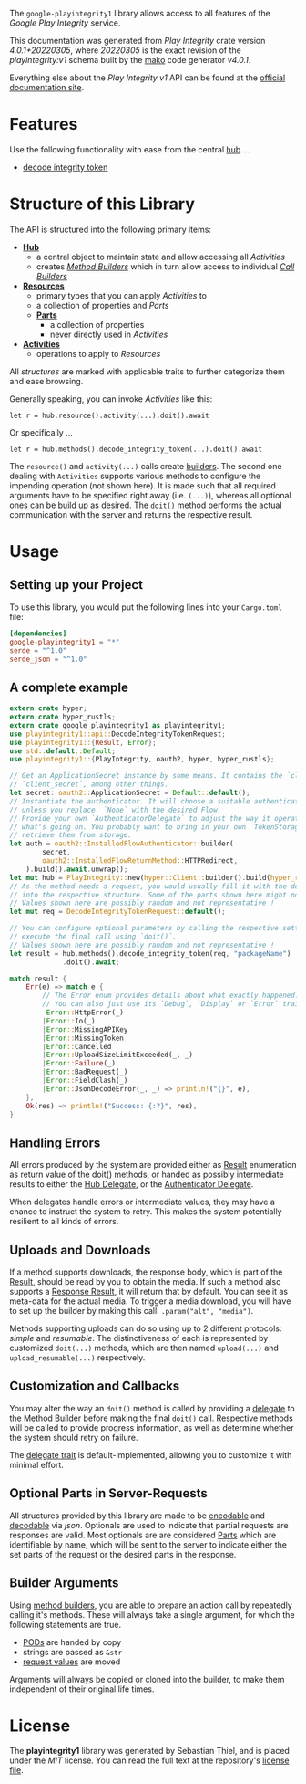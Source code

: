 <!---
DO NOT EDIT !
This file was generated automatically from 'src/generator/templates/api/README.md.mako'
DO NOT EDIT !
-->
The `google-playintegrity1` library allows access to all features of the *Google Play Integrity* service.

This documentation was generated from *Play Integrity* crate version *4.0.1+20220305*, where *20220305* is the exact revision of the *playintegrity:v1* schema built by the [mako](http://www.makotemplates.org/) code generator *v4.0.1*.

Everything else about the *Play Integrity* *v1* API can be found at the
[official documentation site](https://developer.android.com/google/play/integrity).
# Features

Use the following functionality with ease from the central [hub](https://docs.rs/google-playintegrity1/4.0.1+20220305/google_playintegrity1/PlayIntegrity) ... 


* [decode integrity token](https://docs.rs/google-playintegrity1/4.0.1+20220305/google_playintegrity1/api::MethodDecodeIntegrityTokenCall)



# Structure of this Library

The API is structured into the following primary items:

* **[Hub](https://docs.rs/google-playintegrity1/4.0.1+20220305/google_playintegrity1/PlayIntegrity)**
    * a central object to maintain state and allow accessing all *Activities*
    * creates [*Method Builders*](https://docs.rs/google-playintegrity1/4.0.1+20220305/google_playintegrity1/client::MethodsBuilder) which in turn
      allow access to individual [*Call Builders*](https://docs.rs/google-playintegrity1/4.0.1+20220305/google_playintegrity1/client::CallBuilder)
* **[Resources](https://docs.rs/google-playintegrity1/4.0.1+20220305/google_playintegrity1/client::Resource)**
    * primary types that you can apply *Activities* to
    * a collection of properties and *Parts*
    * **[Parts](https://docs.rs/google-playintegrity1/4.0.1+20220305/google_playintegrity1/client::Part)**
        * a collection of properties
        * never directly used in *Activities*
* **[Activities](https://docs.rs/google-playintegrity1/4.0.1+20220305/google_playintegrity1/client::CallBuilder)**
    * operations to apply to *Resources*

All *structures* are marked with applicable traits to further categorize them and ease browsing.

Generally speaking, you can invoke *Activities* like this:

```Rust,ignore
let r = hub.resource().activity(...).doit().await
```

Or specifically ...

```ignore
let r = hub.methods().decode_integrity_token(...).doit().await
```

The `resource()` and `activity(...)` calls create [builders][builder-pattern]. The second one dealing with `Activities` 
supports various methods to configure the impending operation (not shown here). It is made such that all required arguments have to be 
specified right away (i.e. `(...)`), whereas all optional ones can be [build up][builder-pattern] as desired.
The `doit()` method performs the actual communication with the server and returns the respective result.

# Usage

## Setting up your Project

To use this library, you would put the following lines into your `Cargo.toml` file:

```toml
[dependencies]
google-playintegrity1 = "*"
serde = "^1.0"
serde_json = "^1.0"
```

## A complete example

```Rust
extern crate hyper;
extern crate hyper_rustls;
extern crate google_playintegrity1 as playintegrity1;
use playintegrity1::api::DecodeIntegrityTokenRequest;
use playintegrity1::{Result, Error};
use std::default::Default;
use playintegrity1::{PlayIntegrity, oauth2, hyper, hyper_rustls};

// Get an ApplicationSecret instance by some means. It contains the `client_id` and 
// `client_secret`, among other things.
let secret: oauth2::ApplicationSecret = Default::default();
// Instantiate the authenticator. It will choose a suitable authentication flow for you, 
// unless you replace  `None` with the desired Flow.
// Provide your own `AuthenticatorDelegate` to adjust the way it operates and get feedback about 
// what's going on. You probably want to bring in your own `TokenStorage` to persist tokens and
// retrieve them from storage.
let auth = oauth2::InstalledFlowAuthenticator::builder(
        secret,
        oauth2::InstalledFlowReturnMethod::HTTPRedirect,
    ).build().await.unwrap();
let mut hub = PlayIntegrity::new(hyper::Client::builder().build(hyper_rustls::HttpsConnectorBuilder::new().with_native_roots().https_or_http().enable_http1().enable_http2().build()), auth);
// As the method needs a request, you would usually fill it with the desired information
// into the respective structure. Some of the parts shown here might not be applicable !
// Values shown here are possibly random and not representative !
let mut req = DecodeIntegrityTokenRequest::default();

// You can configure optional parameters by calling the respective setters at will, and
// execute the final call using `doit()`.
// Values shown here are possibly random and not representative !
let result = hub.methods().decode_integrity_token(req, "packageName")
             .doit().await;

match result {
    Err(e) => match e {
        // The Error enum provides details about what exactly happened.
        // You can also just use its `Debug`, `Display` or `Error` traits
         Error::HttpError(_)
        |Error::Io(_)
        |Error::MissingAPIKey
        |Error::MissingToken
        |Error::Cancelled
        |Error::UploadSizeLimitExceeded(_, _)
        |Error::Failure(_)
        |Error::BadRequest(_)
        |Error::FieldClash(_)
        |Error::JsonDecodeError(_, _) => println!("{}", e),
    },
    Ok(res) => println!("Success: {:?}", res),
}

```
## Handling Errors

All errors produced by the system are provided either as [Result](https://docs.rs/google-playintegrity1/4.0.1+20220305/google_playintegrity1/client::Result) enumeration as return value of
the doit() methods, or handed as possibly intermediate results to either the 
[Hub Delegate](https://docs.rs/google-playintegrity1/4.0.1+20220305/google_playintegrity1/client::Delegate), or the [Authenticator Delegate](https://docs.rs/yup-oauth2/*/yup_oauth2/trait.AuthenticatorDelegate.html).

When delegates handle errors or intermediate values, they may have a chance to instruct the system to retry. This 
makes the system potentially resilient to all kinds of errors.

## Uploads and Downloads
If a method supports downloads, the response body, which is part of the [Result](https://docs.rs/google-playintegrity1/4.0.1+20220305/google_playintegrity1/client::Result), should be
read by you to obtain the media.
If such a method also supports a [Response Result](https://docs.rs/google-playintegrity1/4.0.1+20220305/google_playintegrity1/client::ResponseResult), it will return that by default.
You can see it as meta-data for the actual media. To trigger a media download, you will have to set up the builder by making
this call: `.param("alt", "media")`.

Methods supporting uploads can do so using up to 2 different protocols: 
*simple* and *resumable*. The distinctiveness of each is represented by customized 
`doit(...)` methods, which are then named `upload(...)` and `upload_resumable(...)` respectively.

## Customization and Callbacks

You may alter the way an `doit()` method is called by providing a [delegate](https://docs.rs/google-playintegrity1/4.0.1+20220305/google_playintegrity1/client::Delegate) to the 
[Method Builder](https://docs.rs/google-playintegrity1/4.0.1+20220305/google_playintegrity1/client::CallBuilder) before making the final `doit()` call. 
Respective methods will be called to provide progress information, as well as determine whether the system should 
retry on failure.

The [delegate trait](https://docs.rs/google-playintegrity1/4.0.1+20220305/google_playintegrity1/client::Delegate) is default-implemented, allowing you to customize it with minimal effort.

## Optional Parts in Server-Requests

All structures provided by this library are made to be [encodable](https://docs.rs/google-playintegrity1/4.0.1+20220305/google_playintegrity1/client::RequestValue) and 
[decodable](https://docs.rs/google-playintegrity1/4.0.1+20220305/google_playintegrity1/client::ResponseResult) via *json*. Optionals are used to indicate that partial requests are responses 
are valid.
Most optionals are are considered [Parts](https://docs.rs/google-playintegrity1/4.0.1+20220305/google_playintegrity1/client::Part) which are identifiable by name, which will be sent to 
the server to indicate either the set parts of the request or the desired parts in the response.

## Builder Arguments

Using [method builders](https://docs.rs/google-playintegrity1/4.0.1+20220305/google_playintegrity1/client::CallBuilder), you are able to prepare an action call by repeatedly calling it's methods.
These will always take a single argument, for which the following statements are true.

* [PODs][wiki-pod] are handed by copy
* strings are passed as `&str`
* [request values](https://docs.rs/google-playintegrity1/4.0.1+20220305/google_playintegrity1/client::RequestValue) are moved

Arguments will always be copied or cloned into the builder, to make them independent of their original life times.

[wiki-pod]: http://en.wikipedia.org/wiki/Plain_old_data_structure
[builder-pattern]: http://en.wikipedia.org/wiki/Builder_pattern
[google-go-api]: https://github.com/google/google-api-go-client

# License
The **playintegrity1** library was generated by Sebastian Thiel, and is placed 
under the *MIT* license.
You can read the full text at the repository's [license file][repo-license].

[repo-license]: https://github.com/Byron/google-apis-rsblob/main/LICENSE.md

